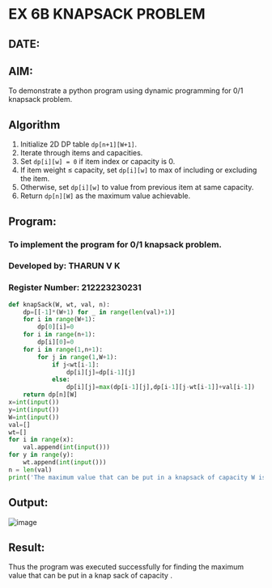 # EX 6B KNAPSACK PROBLEM
## DATE:
## AIM:
To demonstrate a python program using dynamic programming for 0/1 knapsack problem.



## Algorithm
1. Initialize 2D DP table `dp[n+1][W+1]`.
2. Iterate through items and capacities.
3. Set `dp[i][w] = 0` if item index or capacity is 0.
4. If item weight ≤ capacity, set `dp[i][w]` to max of including or excluding the item.
5. Otherwise, set `dp[i][w]` to value from previous item at same capacity.
6. Return `dp[n][W]` as the maximum value achievable.
   
## Program:
### To implement the program for 0/1 knapsack problem.
### Developed by: THARUN V K
### Register Number: 212223230231 
```py
def knapSack(W, wt, val, n):
    dp=[[-1]*(W+1) for _ in range(len(val)+1)]
    for i in range(W+1):
        dp[0][i]=0
    for i in range(n+1):
        dp[i][0]=0
    for i in range(1,n+1):
        for j in range(1,W+1):
            if j<wt[i-1]:
                dp[i][j]=dp[i-1][j]
            else:
                dp[i][j]=max(dp[i-1][j],dp[i-1][j-wt[i-1]]+val[i-1])
    return dp[n][W]
x=int(input())
y=int(input())
W=int(input())
val=[]
wt=[]
for i in range(x):
    val.append(int(input()))
for y in range(y):
    wt.append(int(input()))
n = len(val)
print('The maximum value that can be put in a knapsack of capacity W is: ',knapSack(W, wt, val, n))
```

## Output:
![image](https://github.com/user-attachments/assets/ac2745d0-e7f2-4c9f-a411-1b7c8f242de3)



## Result:
Thus the program was executed successfully for finding the maximum value that can be put in a knap sack of capacity .
